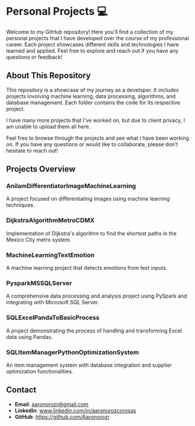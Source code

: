 # Personal Projects 💻
Welcome to my GitHub repository! Here you'll find a collection of my personal projects that I have developed over the course of my professional career. Each project showcases different skills and technologies I have learned and applied. Feel free to explore and reach out if you have any questions or feedback!

## About This Repository

This repository is a showcase of my journey as a developer. It includes projects involving machine learning, data processing, algorithms, and database management. Each folder contains the code for its respective project. 

I have many more projects that I've worked on, but due to client privacy, I am unable to upload them all here.

Feel free to browse through the projects and see what I have been working on. If you have any questions or would like to collaborate, please don't hesitate to reach out!

## Projects Overview

### AnilamDifferentiatorImageMachineLearning
A project focused on differentiating images using machine learning techniques.

### DijkstraAlgorithmMetroCDMX
Implementation of Dijkstra's algorithm to find the shortest paths in the Mexico City metro system.

### MachineLearningTextEmotion
A machine learning project that detects emotions from text inputs.

### PysparkMSSQLServer
A comprehensive data processing and analysis project using PySpark and integrating with Microsoft SQL Server.

### SQLExcelPandaToBasicProcess
A project demonstrating the process of handling and transforming Excel data using Pandas.

### SQLItemManagerPythonOptimizationSystem
An item management system with database integration and supplier optimization functionalities.




## Contact

- **Email**: aaronorozr@gmail.com
- **LinkedIn**: www.linkedin.com/in/aaronorozcorosas
- **GitHub**: https://github.com/Aaronorozr

